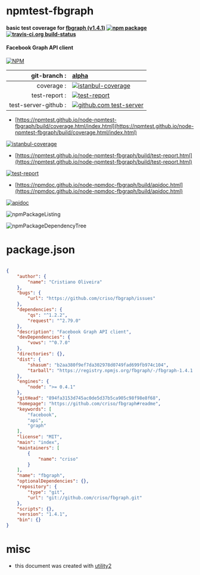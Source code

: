 # npmtest-fbgraph

#### basic test coverage for  [fbgraph (v1.4.1)](https://github.com/criso/fbgraph#readme)  [![npm package](https://img.shields.io/npm/v/npmtest-fbgraph.svg?style=flat-square)](https://www.npmjs.org/package/npmtest-fbgraph) [![travis-ci.org build-status](https://api.travis-ci.org/npmtest/node-npmtest-fbgraph.svg)](https://travis-ci.org/npmtest/node-npmtest-fbgraph)

#### Facebook Graph API client

[![NPM](https://nodei.co/npm/fbgraph.png?downloads=true&downloadRank=true&stars=true)](https://www.npmjs.com/package/fbgraph)

| git-branch : | [alpha](https://github.com/npmtest/node-npmtest-fbgraph/tree/alpha)|
|--:|:--|
| coverage : | [![istanbul-coverage](https://npmtest.github.io/node-npmtest-fbgraph/build/coverage.badge.svg)](https://npmtest.github.io/node-npmtest-fbgraph/build/coverage.html/index.html)|
| test-report : | [![test-report](https://npmtest.github.io/node-npmtest-fbgraph/build/test-report.badge.svg)](https://npmtest.github.io/node-npmtest-fbgraph/build/test-report.html)|
| test-server-github : | [![github.com test-server](https://npmtest.github.io/node-npmtest-fbgraph/GitHub-Mark-32px.png)](https://npmtest.github.io/node-npmtest-fbgraph/build/app/index.html) | | build-artifacts : | [![build-artifacts](https://npmtest.github.io/node-npmtest-fbgraph/glyphicons_144_folder_open.png)](https://github.com/npmtest/node-npmtest-fbgraph/tree/gh-pages/build)|

- [https://npmtest.github.io/node-npmtest-fbgraph/build/coverage.html/index.html](https://npmtest.github.io/node-npmtest-fbgraph/build/coverage.html/index.html)

[![istanbul-coverage](https://npmtest.github.io/node-npmtest-fbgraph/build/screenCapture.buildCi.browser.%252Ftmp%252Fbuild%252Fcoverage.lib.html.png)](https://npmtest.github.io/node-npmtest-fbgraph/build/coverage.html/index.html)

- [https://npmtest.github.io/node-npmtest-fbgraph/build/test-report.html](https://npmtest.github.io/node-npmtest-fbgraph/build/test-report.html)

[![test-report](https://npmtest.github.io/node-npmtest-fbgraph/build/screenCapture.buildCi.browser.%252Ftmp%252Fbuild%252Ftest-report.html.png)](https://npmtest.github.io/node-npmtest-fbgraph/build/test-report.html)

- [https://npmdoc.github.io/node-npmdoc-fbgraph/build/apidoc.html](https://npmdoc.github.io/node-npmdoc-fbgraph/build/apidoc.html)

[![apidoc](https://npmdoc.github.io/node-npmdoc-fbgraph/build/screenCapture.buildCi.browser.%252Ftmp%252Fbuild%252Fapidoc.html.png)](https://npmdoc.github.io/node-npmdoc-fbgraph/build/apidoc.html)

![npmPackageListing](https://npmtest.github.io/node-npmtest-fbgraph/build/screenCapture.npmPackageListing.svg)

![npmPackageDependencyTree](https://npmtest.github.io/node-npmtest-fbgraph/build/screenCapture.npmPackageDependencyTree.svg)



# package.json

```json

{
    "author": {
        "name": "Cristiano Oliveira"
    },
    "bugs": {
        "url": "https://github.com/criso/fbgraph/issues"
    },
    "dependencies": {
        "qs": "^1.2.2",
        "request": "^2.79.0"
    },
    "description": "Facebook Graph API client",
    "devDependencies": {
        "vows": "^0.7.0"
    },
    "directories": {},
    "dist": {
        "shasum": "b2aa380f9ef7da302978d0749fad699fb974c104",
        "tarball": "https://registry.npmjs.org/fbgraph/-/fbgraph-1.4.1.tgz"
    },
    "engines": {
        "node": ">= 0.4.1"
    },
    "gitHead": "894fa3153d745ac0de5d37b5ca905c98f98e8f68",
    "homepage": "https://github.com/criso/fbgraph#readme",
    "keywords": [
        "facebook",
        "api",
        "graph"
    ],
    "license": "MIT",
    "main": "index",
    "maintainers": [
        {
            "name": "criso"
        }
    ],
    "name": "fbgraph",
    "optionalDependencies": {},
    "repository": {
        "type": "git",
        "url": "git://github.com/criso/fbgraph.git"
    },
    "scripts": {},
    "version": "1.4.1",
    "bin": {}
}
```



# misc
- this document was created with [utility2](https://github.com/kaizhu256/node-utility2)

